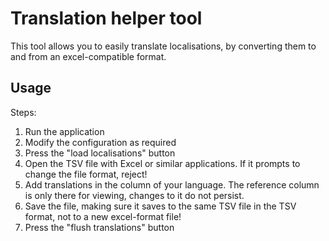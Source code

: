 # Translation helper tool

This tool allows you to easily translate localisations, by converting them to and from an excel-compatible format.

## Usage

Steps:

1) Run the application
2) Modify the configuration as required
3) Press the "load localisations" button
4) Open the TSV file with Excel or similar applications. If it prompts to change the file format, reject!
5) Add translations in the column of your language. The reference column is only there for viewing, changes to it do not persist.
6) Save the file, making sure it saves to the same TSV file in the TSV format, not to a new excel-format file!
7) Press the "flush translations" button

